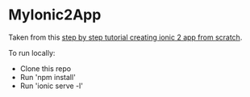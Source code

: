# MyIonic2App
Taken from this [step by step tutorial creating ionic 2 app from scratch](https://www.djamware.com/post/5847a54c80aca71a406e0758/step-by-step-tutorial-creating-ionic-2-apps-from-scratch).

To run locally:

* Clone this repo
* Run 'npm install'
* Run 'ionic serve -l'
